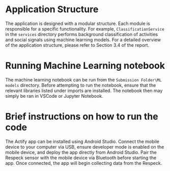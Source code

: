 # Application Structure
The application is designed with a modular structure. Each module is responsible for a specific functionality. For example, `ClassificationService` in the `services` 
directory performs background classification of activities and social signals using machine learning models. For a detailed overview of the application structure, please refer 
to Section 3.4 of the report. 

# Running Machine Learning notebook
The machine learning notebook can be run from the `Submission Folder\ML models` directory. Before attempting to run the notebook, ensure that the relevant libraries listed 
under imports are installed. The notebook then may simply be ran in VSCode or Jupyter Notebook.

# Brief instructions on how to run the code
The Actify app can be installed using Android Studio. Connect the mobile device to your computer via USB, ensure developer mode is enabled on the mobile device,
and deploy the app directly from Android Studio. Pair the Respeck sensor with the mobile device via Bluetooth before starting the app. 
Once connected, the app will begin collecting data from the Respeck.
